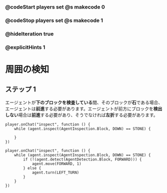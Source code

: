 ### @codeStart players set @s makecode 0
### @codeStop players set @s makecode 1

### @hideIteration true 
### @explicitHints 1


# 周囲の検知

## ステップ 1
エージェントが**下のブロックを検査している**間、そのブロックが**石**である場合、エージェントは**前進**する必要があります。エージェントが前方にブロックを**検出しない**場合は**前進**する必要があり、そうでなければ**左折**する必要があります。 


```template
player.onChat("inspect", function () {
    while (agent.inspect(AgentInspection.Block, DOWN) == STONE) {
        
    }
})
```

```ghost
player.onChat("inspect", function () {
    while (agent.inspect(AgentInspection.Block, DOWN) == STONE) {
        if (!(agent.detect(AgentDetection.Block, FORWARD))) {
            agent.move(FORWARD, 1)
        } else {
            agent.turn(LEFT_TURN)
        }
    }
})
```


